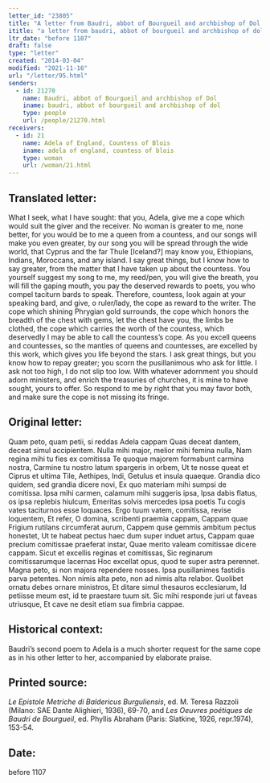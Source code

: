 ```yaml
---
letter_id: "23805"
title: "A letter from Baudri, abbot of Bourgueil and archbishop of Dol (before 1107)"
ititle: "a letter from baudri, abbot of bourgueil and archbishop of dol (before 1107)"
ltr_date: "before 1107"
draft: false
type: "letter"
created: "2014-03-04"
modified: "2021-11-16"
url: "/letter/95.html"
senders:
  - id: 21270
    name: Baudri, abbot of Bourgueil and archbishop of Dol
    iname: baudri, abbot of bourgueil and archbishop of dol
    type: people
    url: /people/21270.html
receivers:
  - id: 21
    name: Adela of England, Countess of Blois
    iname: adela of england, countess of blois
    type: woman
    url: /woman/21.html
---
```

<h2> Translated letter:</h2>What I seek, what I have sought:  that you, Adela, give me a cope
which would suit the giver and the receiver.
No woman is greater to me, none better,
for you would be to me a queen from a countess,
and our songs will make you even greater,
by our song you will be spread through the wide world,
that Cyprus and the far Thule [Iceland?] may know you,
Ethiopians, Indians, Moroccans, and any island.
I say great things, but I know how to say greater,
from the matter that I have taken up about the countess.
You yourself suggest my song to me, my reed/pen,
you will give the breath, you will fill the gaping mouth,
you pay the deserved rewards to poets,
you who compel taciturn bards to speak.
Therefore, countess, look again at your speaking bard,
and give, o ruler/lady, the cope as reward to the writer.
The cope which shining Phrygian gold surrounds,
the cope which honors the breadth of the chest with gems,
let the chest have you, the limbs be clothed,
the cope which carries the worth of the countess,
which deservedly I may be able to call the countess’s cope.
As you excell queens and countesses,
so the mantles of queens and countesses,
are excelled by this work, which gives you life beyond the stars.
I ask great things, but you know how to repay greater;
you scorn the pusillanimous who ask for little.
I ask not too high, I do not slip too low.
With whatever adornment you should adorn ministers,
and enrich the treasuries of churches,
it is mine to have sought, yours to offer.
So respond to me by right that you may favor both,
and make sure the cope is not missing its fringe.
<h2 class="mt-4"> Original letter:</h2>Quam peto, quam petii, si reddas Adela cappam
Quas deceat dantem, deceat simul accipientem.
Nulla mihi major, melior mihi femina nulla,
Nam regina mihi tu fies ex comitissa
Te quoque majorem formabunt carmina nostra,
Carmine tu nostro latum spargeris in orbem,
Ut te nosse queat et Ciprus et ultima Tile,
Aethipes, Indi, Getulus et insula quaeque.
Grandia dico quidem, sed grandia dicere novi,
Ex quo materiam mihi sumpsi de comitissa.
Ipsa mihi carmen, calamum mihi suggeris ipsa,
Ipsa dabis flatus, os ipsa replebis hiulcum,
Emeritas solvis mercedes ipsa poetis
Tu cogis vates taciturnos esse loquaces.
Ergo tuum vatem, comitissa, revise loquentem,
Et refer, O domina, scribenti praemia cappam,
Cappam quae Frigium rutilans circumferat aurum,
Cappem quse gemmis ambitum pectus honestet,
Ut te habeat pectus haec dum super induet artus,
Cappam quae precium comitissae praeferat instar,
Quae merito valeam comitissae dicere cappam.
Sicut et excellis reginas et comitissas,
Sic reginarum comitissarumque lacernas
Hoc excellat opus, quod te super astra perennet.
Magna peto, si non majora rependere nosses.
Ipsa pusillanimes fastidis parva petentes.
Non nimis alta peto, non ad nimis alta relabor.
Quolibet ornatu debes ornare ministros,
Et ditare simul thesauros ecclesiarum,
Id petiisse meum est, id te praestare tuum sit.
Sic mihi responde juri ut faveas utriusque,
Et cave ne desit etiam sua fimbria cappae.
<h2 class="mt-4"> Historical context:</h2>Baudri’s second poem to Adela is a much shorter request for the same cope as in his other letter to her, accompanied by elaborate praise.
<h2 class="mt-4"> Printed source:</h2><p><em>Le Epistole Metriche di Baldericus Burguliensis</em>, ed. M. Teresa Razzoli (Milano: SAE Dante Alighieri, 1936), 69-70, and <em>Les Oeuvres poétiques de Baudri de Bourgueil</em>, ed. Phyllis Abraham (Paris: Slatkine, 1926, repr.1974), 153-54.</p><h2 class="mt-4"> Date:</h2>before 1107